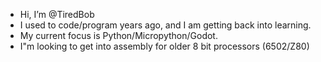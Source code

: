 - Hi, I’m @TiredBob
- I used to code/program years ago, and I am getting back into learning.
- My current focus is Python/Micropython/Godot.
- I"m looking to get into assembly for older 8 bit processors (6502/Z80)

<!---
TiredBob/TiredBob is a ✨ special ✨ repository because its `README.md` (this file) appears on your GitHub profile.
You can click the Preview link to take a look at your changes.
--->
